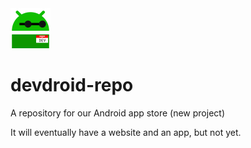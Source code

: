 <picture>
  <img alt="DevDroid Logo" src="https://github.com/KryteTeam/devdroid-repo/blob/main/devdroid.png?raw=true" width="64" height="64">
</picture>

# devdroid-repo

A repository for our Android app store (new project)

It will eventually have a website and an app, but not yet.
